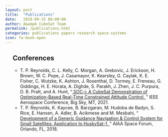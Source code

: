 ```yaml
---
layout: post
title:  "Publications"
date:   2018-09-15 00:00:00
author: A&ampA CubeSat Team
permalink: /publications.html
categories: publications papers research space-systems
icon: fa-book-open
---
```


<section class="wrapper style4">
	<ul style="list-style-type: none">
  		<li><h2> Conferences </h2></li>
  			<ul style="list-style-type: circle">
           <li> T. P. Reynolds, C. L. Kelly, C. Morgan, A. Grebovic, J. Erickson, H. Brown, W. C. Pope, J. Casamayor, K. Kearsley, G. Caylak, K. E. Fisher, C. Wutzke, K. Ashton, J. Rosenthal, D. Tormey, E. Freneau, G. Giddings, H. E. Horata, A. Dighde, S. Parakh, J. Zhen, J. C. Purpura, D. B. Pratt, and A. Hunt, “<a href="https://drive.google.com/file/d/1H1AmpzZXELVXmiq-60IkbE0ugf2QGjA_/view"> SOC-i: A CubeSat Demonstration of Optimization-Based Real-Time Constrained Attitude Control, </a>” IEEE Aerospace Conference, Big Sky, MT, 2021.</li>
  				 <li> T. P. Reynolds, K. Kaycee, B. Barzgaran, M. Hudoba de Badyn, S. Rice, E. Hansen, A. Adler, B. Acikmese and M. Mesbahi, “<a href="https://arc.aiaa.org/doi/abs/10.2514/6.2018-5403"> Development of a Generic Guidance Navigation & Control System for Small Satellites: Application to HuskySat-1, </a>” AIAA Space Forum, Orlando, FL, 2018.</li>
  			</ul>
<!--
  		<li><h2> Journals </h2></li>
  			<ul style="list-style-type: circle">
  				  <li> Journal paper 1 </li>
  			</ul>
 -->
	</ul>
</section>

